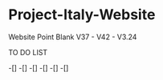 # Project-Italy-Website

Website Point Blank V37 - V42 - V3.24

TO DO LIST

-[] 
-[] 
-[] 
-[] 
-[] 
-[] 
